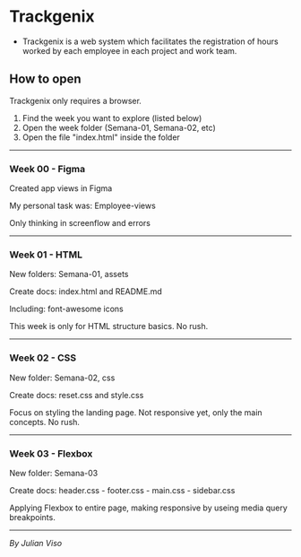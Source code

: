 # Trackgenix
- Trackgenix is a web system which facilitates the registration of hours worked by each employee in each project and work team.

## How to open
Trackgenix only requires a browser.

1) Find the week you want to explore (listed below)
2) Open the week folder (Semana-01, Semana-02, etc)
3) Open the file "index.html" inside the folder

---
### Week 00 - Figma
Created app views in Figma 

My personal task was: Employee-views

Only thinking in screenflow and errors

---
### Week 01 - HTML
New folders: Semana-01, assets

Create docs: index.html and README.md

Including: font-awesome icons

This week is only for HTML structure basics. No rush.

---
### Week 02 - CSS
New folder: Semana-02, css

Create docs: reset.css and style.css

Focus on styling the landing page. Not responsive yet, only the main concepts. No rush.

---
### Week 03 - Flexbox
New folder: Semana-03

Create docs: header.css - footer.css - main.css - sidebar.css

Applying Flexbox to entire page, making responsive by useing media query breakpoints.

---

_By Julian Viso_
